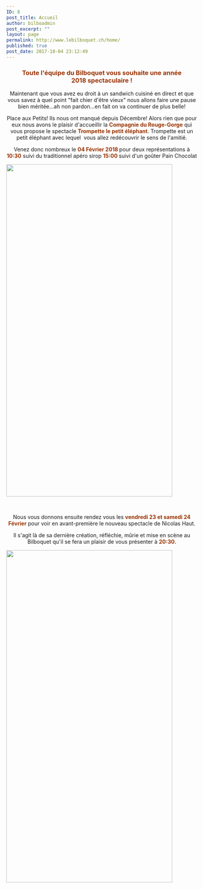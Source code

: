 ```yaml
---
ID: 8
post_title: Accueil
author: bilboadmin
post_excerpt: ""
layout: page
permalink: http://www.lebilboquet.ch/home/
published: true
post_date: 2017-10-04 23:12:49
---
```

<h3 style="text-align: center;"><strong><span style="color: #993300;">Toute l'équipe du Bilboquet vous souhaite une année 2018 spectaculaire !
</span>
</strong></h3>
<p style="text-align: center;">Maintenant que vous avez eu droit à un sandwich cuisiné en direct et que vous savez à quel point "fait chier d'être vieux" nous allons faire une pause bien méritée...ah non pardon...en fait on va continuer de plus belle!</p>
<p style="text-align: center;">Place aux Petits! Ils nous ont manqué depuis Décembre! Alors rien que pour eux nous avons le plaisir d'accueillir la <span style="color: #993300;"><strong>Compagnie du Rouge-Gorge</strong></span> qui vous propose le spectacle <span style="color: #993300;"><strong>Trompette le petit éléphant</strong></span>. Trompette est un petit éléphant avec lequel  vous allez redécouvrir le sens de l'amitié.</p>
<p style="text-align: center;">Venez donc nombreux le <strong><span style="color: #993300;">04 Février 2018</span> </strong>pour deux représentations à
<span style="color: #993300;"><strong>10:30</strong> </span>suivi du traditionnel apéro sirop
<strong><span style="color: #993300;">15:00</span> </strong>suivi d'un goûter Pain Chocolat</p>
<p style="text-align: center;"></p>
<img class="aligncenter wp-image-66 size-full" src="http://www.lebilboquet.ch/wp-content/uploads/2017/06/16.Trompette.jpg" alt="" width="438" height="875" />

&nbsp;
<p style="text-align: center;">Nous vous donnons ensuite rendez vous les <span style="color: #993300;"><strong>vendredi 23 et samedi 24 Février</strong></span> pour voir en avant-première le nouveau spectacle de Nicolas Haut.</p>
<p style="text-align: center;">Il s'agit là de sa dernière création, réfléchie, mûrie et mise en scène au Bilboquet qu'il se fera un plaisir de vous présenter à <strong><span style="color: #993300;">20:30</span></strong><span style="color: #000000;">.</span></p>
<img class="aligncenter wp-image-59 size-full" src="http://www.lebilboquet.ch/wp-content/uploads/2017/06/8.Nicolas-Haut.jpg" alt="" width="438" height="875" />

&nbsp;
